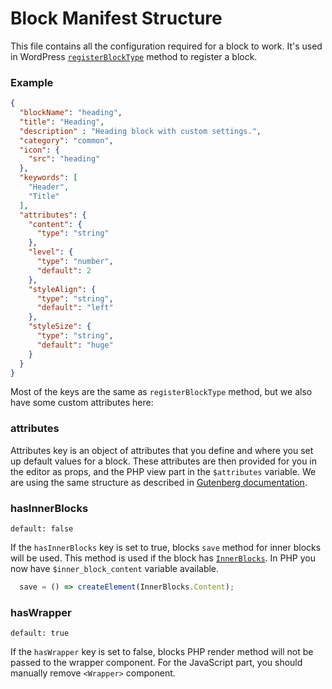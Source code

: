 # Block Manifest Structure

This file contains all the configuration required for a block to work. It's used in WordPress [`registerBlockType`](https://developer.wordpress.org/block-editor/developers/block-api/block-registration/) method to register a block.

### Example

```json
{
  "blockName": "heading",
  "title": "Heading",
  "description" : "Heading block with custom settings.",
  "category": "common",
  "icon": {
    "src": "heading"
  },
  "keywords": [
    "Header",
    "Title"
  ],
  "attributes": {
    "content": {
      "type": "string"
    },
    "level": {
      "type": "number",
      "default": 2
    },
    "styleAlign": {
      "type": "string",
      "default": "left"
    },
    "styleSize": {
      "type": "string",
      "default": "huge"
    }
  }
}
```

Most of the keys are the same as `registerBlockType` method, but we also have some custom attributes here:

### attributes
Attributes key is an object of attributes that you define and where you set up default values for a block. These attributes are then provided for you in the editor as props, and the PHP view part in the `$attributes` variable.
We are using the same structure as described in [Gutenberg documentation](https://developer.wordpress.org/block-editor/developers/block-api/block-attributes/).

### hasInnerBlocks
`default: false`

If the `hasInnerBlocks` key is set to true, blocks `save` method for inner blocks will be used. This method is used if the block has [`InnerBlocks`](https://github.com/WordPress/gutenberg/tree/master/packages/block-editor/src/components/inner-blocks). In PHP you now have `$inner_block_content` variable available.

```js
  save = () => createElement(InnerBlocks.Content);
```

### hasWrapper
`default: true`

If the `hasWrapper` key is set to false, blocks PHP render method will not be passed to the wrapper component. For the JavaScript part, you should manually remove `<Wrapper>` component.

